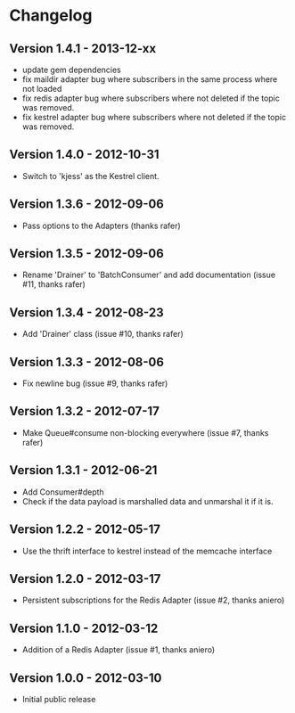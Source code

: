 # Changelog

## Version 1.4.1 - 2013-12-xx

* update gem dependencies
* fix maildir adapter bug where subscribers in the same process where not loaded
* fix redis adapter bug where subscribers where not deleted if the topic was 
  removed.
* fix kestrel adapter bug where subscribers where not deleted if the topic was
  removed.

## Version 1.4.0 - 2012-10-31

* Switch to 'kjess' as the Kestrel client.

## Version 1.3.6 - 2012-09-06

* Pass options to the Adapters (thanks rafer)

## Version 1.3.5 - 2012-09-06

* Rename 'Drainer' to 'BatchConsumer' and add documentation (issue #11, thanks rafer)

## Version 1.3.4 - 2012-08-23

* Add 'Drainer' class (issue #10, thanks rafer)

## Version 1.3.3 - 2012-08-06

* Fix newline bug (issue #9, thanks rafer)

## Version 1.3.2 - 2012-07-17

* Make Queue#consume non-blocking everywhere (issue #7, thanks rafer)

## Version 1.3.1 - 2012-06-21

* Add Consumer#depth
* Check if the data payload is marshalled data and unmarshal it if it is.

## Version 1.2.2 - 2012-05-17

* Use the thrift interface to kestrel instead of the memcache interface

## Version 1.2.0 - 2012-03-17

* Persistent subscriptions for the Redis Adapter (issue #2, thanks aniero)

## Version 1.1.0 - 2012-03-12

* Addition of a Redis Adapter (issue #1, thanks aniero)

## Version 1.0.0 - 2012-03-10

* Initial public release

